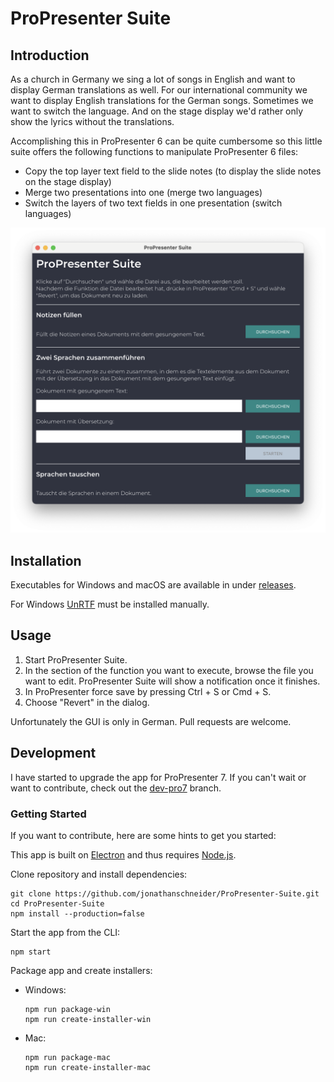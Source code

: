 # ProPresenter Suite

## Introduction

As a church in Germany we sing a lot of songs in English and want to display German translations as well. For our international community we want to display English translations for the German songs. Sometimes we want to switch the language. And on the stage display we'd rather only show the lyrics without the translations.

Accomplishing this in ProPresenter 6 can be quite cumbersome so this little suite offers the following functions to manipulate ProPresenter 6 files:
* Copy the top layer text field to the slide notes (to display the slide notes on the stage display)
* Merge two presentations into one (merge two languages)
* Switch the layers of two text fields in one presentation (switch languages)

![alt text](https://github.com/jonathanschneider/ProPresenter-Suite/blob/master/assets/images/ProPresenter-Suite.png "GUI")

## Installation

Executables for Windows and macOS are available in under [releases](https://github.com/jonathanschneider/ProPresenter-Suite/releases).

For Windows [UnRTF](https://www.gnu.org/software/unrtf/) must be installed manually.

## Usage

1. Start ProPresenter Suite.
1. In the section of the function you want to execute, browse the file you want to edit. ProPresenter Suite will show a notification once it finishes.
1. In ProPresenter force save by pressing Ctrl + S or Cmd + S.
1. Choose "Revert" in the dialog.

Unfortunately the GUI is only in German. Pull requests are welcome.

## Development

I have started to upgrade the app for ProPresenter 7. If you can't wait or want to contribute, check out the [dev-pro7](https://github.com/jonathanschneider/ProPresenter-Suite/tree/dev-pro7) branch.

### Getting Started

If you want to contribute, here are some hints to get you started:

This app is built on [Electron](https://www.electronjs.org) and thus requires [Node.js](https://nodejs.org).

Clone repository and install dependencies:

    git clone https://github.com/jonathanschneider/ProPresenter-Suite.git
    cd ProPresenter-Suite
    npm install --production=false

Start the app from the CLI:

    npm start

Package app and create installers:
* Windows:

      npm run package-win
      npm run create-installer-win

* Mac:

      npm run package-mac
      npm run create-installer-mac
